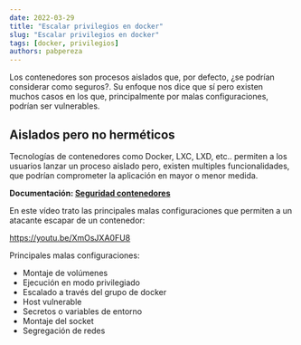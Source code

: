 ```yaml
---
date: 2022-03-29
title: "Escalar privilegios en docker"
slug: "Escalar privilegios en docker"
tags: [docker, privilegios]
authors: pabpereza 
---
```



Los contenedores son procesos aislados que, por defecto, ¿se podrían considerar como seguros?. Su enfoque nos dice que sí pero existen muchos casos en los que, principalmente por malas configuraciones, podrían ser vulnerables.

## Aislados pero no herméticos 
Tecnologías de contenedores como Docker, LXC, LXD, etc.. permiten a los usuarios lanzar un proceso aislado pero, existen multiples funcionalidades, que podrían comprometer la aplicación en mayor o menor medida.

**Documentación: [Seguridad contenedores](/docs/notas/seguridad-contenedores )**

En este vídeo trato las principales malas configuraciones que permiten a un atacante escapar de un contenedor:

https://youtu.be/XmOsJXA0FU8 


Principales malas configuraciones:
* Montaje de volúmenes
* Ejecución en modo privilegiado
* Escalado a través del grupo de docker
* Host vulnerable
* Secretos o variables de entorno
* Montaje del socket
* Segregación de redes
